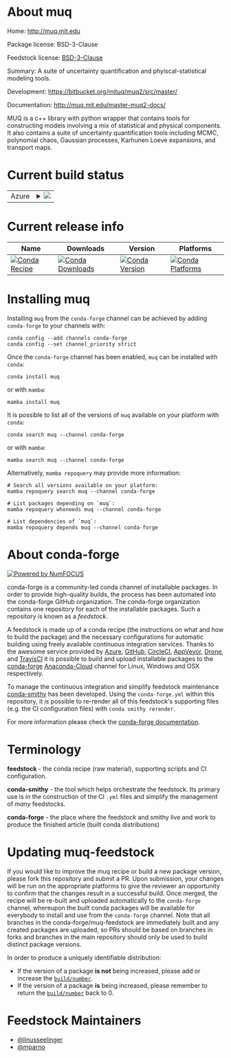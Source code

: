 About muq
=========

Home: http://muq.mit.edu

Package license: BSD-3-Clause

Feedstock license: [BSD-3-Clause](https://github.com/conda-forge/muq-feedstock/blob/main/LICENSE.txt)

Summary: A suite of uncertainty quantification and phyiscal-statistical modeling tools.

Development: https://bitbucket.org/mituq/muq2/src/master/

Documentation: http://muq.mit.edu/master-muq2-docs/

MUQ is a c++ library with python wrapper that contains tools for constructing models involving a mix of statistical and physical components.  It also contains a suite of uncertainty quantification tools including MCMC, polynomial chaos, Gaussian processes, Karhunen Loeve expansions, and transport maps.

Current build status
====================


<table>
    
  <tr>
    <td>Azure</td>
    <td>
      <details>
        <summary>
          <a href="https://dev.azure.com/conda-forge/feedstock-builds/_build/latest?definitionId=11081&branchName=main">
            <img src="https://dev.azure.com/conda-forge/feedstock-builds/_apis/build/status/muq-feedstock?branchName=main">
          </a>
        </summary>
        <table>
          <thead><tr><th>Variant</th><th>Status</th></tr></thead>
          <tbody><tr>
              <td>linux_64_numpy1.19python3.7.____cpython</td>
              <td>
                <a href="https://dev.azure.com/conda-forge/feedstock-builds/_build/latest?definitionId=11081&branchName=main">
                  <img src="https://dev.azure.com/conda-forge/feedstock-builds/_apis/build/status/muq-feedstock?branchName=main&jobName=linux&configuration=linux_64_numpy1.19python3.7.____cpython" alt="variant">
                </a>
              </td>
            </tr><tr>
              <td>linux_64_numpy1.19python3.8.____cpython</td>
              <td>
                <a href="https://dev.azure.com/conda-forge/feedstock-builds/_build/latest?definitionId=11081&branchName=main">
                  <img src="https://dev.azure.com/conda-forge/feedstock-builds/_apis/build/status/muq-feedstock?branchName=main&jobName=linux&configuration=linux_64_numpy1.19python3.8.____cpython" alt="variant">
                </a>
              </td>
            </tr><tr>
              <td>linux_64_numpy1.19python3.9.____cpython</td>
              <td>
                <a href="https://dev.azure.com/conda-forge/feedstock-builds/_build/latest?definitionId=11081&branchName=main">
                  <img src="https://dev.azure.com/conda-forge/feedstock-builds/_apis/build/status/muq-feedstock?branchName=main&jobName=linux&configuration=linux_64_numpy1.19python3.9.____cpython" alt="variant">
                </a>
              </td>
            </tr><tr>
              <td>linux_64_numpy1.21python3.10.____cpython</td>
              <td>
                <a href="https://dev.azure.com/conda-forge/feedstock-builds/_build/latest?definitionId=11081&branchName=main">
                  <img src="https://dev.azure.com/conda-forge/feedstock-builds/_apis/build/status/muq-feedstock?branchName=main&jobName=linux&configuration=linux_64_numpy1.21python3.10.____cpython" alt="variant">
                </a>
              </td>
            </tr><tr>
              <td>osx_64_numpy1.19python3.7.____cpython</td>
              <td>
                <a href="https://dev.azure.com/conda-forge/feedstock-builds/_build/latest?definitionId=11081&branchName=main">
                  <img src="https://dev.azure.com/conda-forge/feedstock-builds/_apis/build/status/muq-feedstock?branchName=main&jobName=osx&configuration=osx_64_numpy1.19python3.7.____cpython" alt="variant">
                </a>
              </td>
            </tr><tr>
              <td>osx_64_numpy1.19python3.8.____cpython</td>
              <td>
                <a href="https://dev.azure.com/conda-forge/feedstock-builds/_build/latest?definitionId=11081&branchName=main">
                  <img src="https://dev.azure.com/conda-forge/feedstock-builds/_apis/build/status/muq-feedstock?branchName=main&jobName=osx&configuration=osx_64_numpy1.19python3.8.____cpython" alt="variant">
                </a>
              </td>
            </tr><tr>
              <td>osx_64_numpy1.19python3.9.____cpython</td>
              <td>
                <a href="https://dev.azure.com/conda-forge/feedstock-builds/_build/latest?definitionId=11081&branchName=main">
                  <img src="https://dev.azure.com/conda-forge/feedstock-builds/_apis/build/status/muq-feedstock?branchName=main&jobName=osx&configuration=osx_64_numpy1.19python3.9.____cpython" alt="variant">
                </a>
              </td>
            </tr><tr>
              <td>osx_64_numpy1.21python3.10.____cpython</td>
              <td>
                <a href="https://dev.azure.com/conda-forge/feedstock-builds/_build/latest?definitionId=11081&branchName=main">
                  <img src="https://dev.azure.com/conda-forge/feedstock-builds/_apis/build/status/muq-feedstock?branchName=main&jobName=osx&configuration=osx_64_numpy1.21python3.10.____cpython" alt="variant">
                </a>
              </td>
            </tr>
          </tbody>
        </table>
      </details>
    </td>
  </tr>
</table>

Current release info
====================

| Name | Downloads | Version | Platforms |
| --- | --- | --- | --- |
| [![Conda Recipe](https://img.shields.io/badge/recipe-muq-green.svg)](https://anaconda.org/conda-forge/muq) | [![Conda Downloads](https://img.shields.io/conda/dn/conda-forge/muq.svg)](https://anaconda.org/conda-forge/muq) | [![Conda Version](https://img.shields.io/conda/vn/conda-forge/muq.svg)](https://anaconda.org/conda-forge/muq) | [![Conda Platforms](https://img.shields.io/conda/pn/conda-forge/muq.svg)](https://anaconda.org/conda-forge/muq) |

Installing muq
==============

Installing `muq` from the `conda-forge` channel can be achieved by adding `conda-forge` to your channels with:

```
conda config --add channels conda-forge
conda config --set channel_priority strict
```

Once the `conda-forge` channel has been enabled, `muq` can be installed with `conda`:

```
conda install muq
```

or with `mamba`:

```
mamba install muq
```

It is possible to list all of the versions of `muq` available on your platform with `conda`:

```
conda search muq --channel conda-forge
```

or with `mamba`:

```
mamba search muq --channel conda-forge
```

Alternatively, `mamba repoquery` may provide more information:

```
# Search all versions available on your platform:
mamba repoquery search muq --channel conda-forge

# List packages depending on `muq`:
mamba repoquery whoneeds muq --channel conda-forge

# List dependencies of `muq`:
mamba repoquery depends muq --channel conda-forge
```


About conda-forge
=================

[![Powered by
NumFOCUS](https://img.shields.io/badge/powered%20by-NumFOCUS-orange.svg?style=flat&colorA=E1523D&colorB=007D8A)](https://numfocus.org)

conda-forge is a community-led conda channel of installable packages.
In order to provide high-quality builds, the process has been automated into the
conda-forge GitHub organization. The conda-forge organization contains one repository
for each of the installable packages. Such a repository is known as a *feedstock*.

A feedstock is made up of a conda recipe (the instructions on what and how to build
the package) and the necessary configurations for automatic building using freely
available continuous integration services. Thanks to the awesome service provided by
[Azure](https://azure.microsoft.com/en-us/services/devops/), [GitHub](https://github.com/),
[CircleCI](https://circleci.com/), [AppVeyor](https://www.appveyor.com/),
[Drone](https://cloud.drone.io/welcome), and [TravisCI](https://travis-ci.com/)
it is possible to build and upload installable packages to the
[conda-forge](https://anaconda.org/conda-forge) [Anaconda-Cloud](https://anaconda.org/)
channel for Linux, Windows and OSX respectively.

To manage the continuous integration and simplify feedstock maintenance
[conda-smithy](https://github.com/conda-forge/conda-smithy) has been developed.
Using the ``conda-forge.yml`` within this repository, it is possible to re-render all of
this feedstock's supporting files (e.g. the CI configuration files) with ``conda smithy rerender``.

For more information please check the [conda-forge documentation](https://conda-forge.org/docs/).

Terminology
===========

**feedstock** - the conda recipe (raw material), supporting scripts and CI configuration.

**conda-smithy** - the tool which helps orchestrate the feedstock.
                   Its primary use is in the construction of the CI ``.yml`` files
                   and simplify the management of *many* feedstocks.

**conda-forge** - the place where the feedstock and smithy live and work to
                  produce the finished article (built conda distributions)


Updating muq-feedstock
======================

If you would like to improve the muq recipe or build a new
package version, please fork this repository and submit a PR. Upon submission,
your changes will be run on the appropriate platforms to give the reviewer an
opportunity to confirm that the changes result in a successful build. Once
merged, the recipe will be re-built and uploaded automatically to the
`conda-forge` channel, whereupon the built conda packages will be available for
everybody to install and use from the `conda-forge` channel.
Note that all branches in the conda-forge/muq-feedstock are
immediately built and any created packages are uploaded, so PRs should be based
on branches in forks and branches in the main repository should only be used to
build distinct package versions.

In order to produce a uniquely identifiable distribution:
 * If the version of a package **is not** being increased, please add or increase
   the [``build/number``](https://docs.conda.io/projects/conda-build/en/latest/resources/define-metadata.html#build-number-and-string).
 * If the version of a package **is** being increased, please remember to return
   the [``build/number``](https://docs.conda.io/projects/conda-build/en/latest/resources/define-metadata.html#build-number-and-string)
   back to 0.

Feedstock Maintainers
=====================

* [@linusseelinger](https://github.com/linusseelinger/)
* [@mparno](https://github.com/mparno/)

